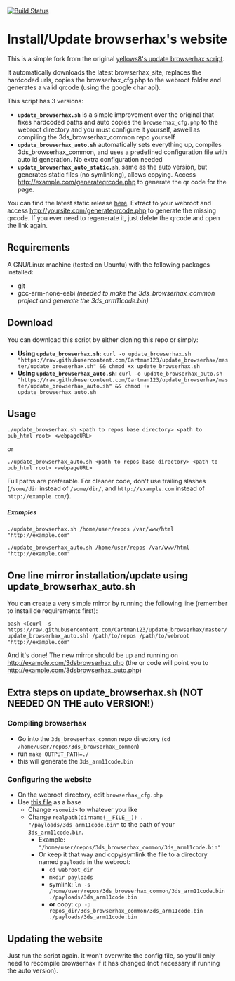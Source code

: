 [![Build Status](https://travis-ci.org/Cartman123/update_browserhax.svg?branch=master)](https://travis-ci.org/Cartman123/update_browserhax)

# Install/Update browserhax's website

This is a simple fork from the original [yellows8's update browserhax script](https://github.com/yellows8/browserhax_site).

It automatically downloads the latest browserhax_site, replaces the hardcoded urls, copies the browserhax_cfg.php to the webroot folder and generates a valid qrcode (using the google char api).

This script has 3 versions:
- **`update_browserhax.sh`** is a simple improvement over the original that fixes hardcoded paths and auto copies the `browserhax_cfg.php` to the webroot directory and you must configure it yourself, aswell as compiling the 3ds_browserhax_common repo yourself
- **`update_browserhax_auto.sh`** automatically sets everything up, compiles 3ds_browserhax_common, and uses a predefined configuration file with auto id generation. No extra configuration needed
- **`update_browserhax_auto_static.sh`**, same as the auto version, but generates static files (no symlinking), allows copying. Access http://example.com/generateqrcode.php to generate the qr code for the page.

You can find the latest static release [here](https://github.com/Cartman123/update_browserhax/releases/latest). Extract to your webroot and access http://yoursite.com/generateqrcode.php to generate the missing qrcode. If you ever need to regenerate it, just delete the qrcode and open the link again.

## Requirements
A GNU/Linux machine (tested on Ubuntu) with the following packages installed:
- git
- gcc-arm-none-eabi *(needed to make the 3ds_browserhax_common project and generate the 3ds_arm11code.bin)*

## Download

You can download this script by either cloning this repo or simply:

- **Using `update_browserhax.sh`:** `curl -o update_browserhax.sh "https://raw.githubusercontent.com/Cartman123/update_browserhax/master/update_browserhax.sh" && chmod +x update_browserhax.sh`
- **Using `update_browserhax_auto.sh`:** `curl -o update_browserhax_auto.sh "https://raw.githubusercontent.com/Cartman123/update_browserhax/master/update_browserhax_auto.sh" && chmod +x update_browserhax_auto.sh`

## Usage

`./update_browserhax.sh <path to repos base directory> <path to pub_html root> <webpageURL>`

or

`./update_browserhax_auto.sh <path to repos base directory> <path to pub_html root> <webpageURL>`

Full paths are preferable. For cleaner code, don't use trailing slashes (`/some/dir` instead of `/some/dir/`, and `http://example.com` instead of `http://example.com/`).

##### Examples

`./update_browserhax.sh /home/user/repos /var/www/html "http://example.com"`

`./update_browserhax_auto.sh /home/user/repos /var/www/html "http://example.com"`

## One line mirror installation/update using update_browserhax_auto.sh

You can create a very simple mirror by running the following line (remember to install de requirements first):

`bash <(curl -s https://raw.githubusercontent.com/Cartman123/update_browserhax/master/update_browserhax_auto.sh) /path/to/repos /path/to/webroot "http://example.com"`

And it's done! The new mirror should be up and running on http://example.com/3dsbrowserhax.php (the qr code will point you to http://example.com/3dsbrowserhax_auto.php)

## Extra steps on update_browserhax.sh (NOT NEEDED ON THE auto VERSION!)

### Compiling browserhax

- Go into the `3ds_browserhax_common` repo directory (`cd /home/user/repos/3ds_browserhax_common`)
- run `make OUTPUT_PATH=./`
- this will generate the `3ds_arm11code.bin`


### Configuring the website

- On the webroot directory, edit `browserhax_cfg.php`
- Use [this file](https://github.com/Cartman123/update_browserhax/blob/master/browserhax_cfg.php) as a base
  - Change `<someid>` to whatever you like
  - Change `realpath(dirname(__FILE__)) . "/payloads/3ds_arm11code.bin"` to the path of your `3ds_arm11code.bin`.
    - Example: `"/home/user/repos/3ds_browserhax_common/3ds_arm11code.bin"`
    - Or keep it that way and copy/symlink the file to a directory named `payloads` in the webroot:
      - `cd webroot_dir`
      - `mkdir payloads`
      - symlink: `ln -s /home/user/repos/3ds_browserhax_common/3ds_arm11code.bin ./payloads/3ds_arm11code.bin`
      - **or** copy: `cp -p repos_dir/3ds_browserhax_common/3ds_arm11code.bin ./payloads/3ds_arm11code.bin`


## Updating the website

Just run the script again. It won't overwrite the config file, so you'll only need to recompile browserhax if it has changed (not necessary if running the auto version).

